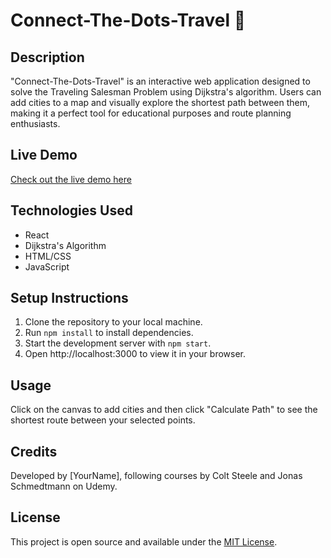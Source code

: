 # Connect-The-Dots-Travel 🤵

## Description
"Connect-The-Dots-Travel" is an interactive web application designed to solve the Traveling Salesman Problem using Dijkstra's algorithm. Users can add cities to a map and visually explore the shortest path between them, making it a perfect tool for educational purposes and route planning enthusiasts.

## Live Demo
[Check out the live demo here](YourLiveDemoLink)

## Technologies Used
- React
- Dijkstra's Algorithm
- HTML/CSS
- JavaScript

## Setup Instructions
1. Clone the repository to your local machine.
2. Run `npm install` to install dependencies.
3. Start the development server with `npm start`.
4. Open http://localhost:3000 to view it in your browser.

## Usage
Click on the canvas to add cities and then click "Calculate Path" to see the shortest route between your selected points.

## Credits
Developed by [YourName], following courses by Colt Steele and Jonas Schmedtmann on Udemy.

## License
This project is open source and available under the [MIT License](LICENSE).
